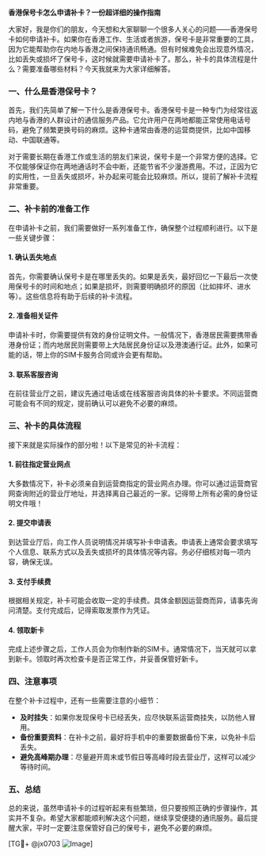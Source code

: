 **香港保号卡怎么申请补卡？一份超详细的操作指南**

大家好，我是你们的朋友，今天想和大家聊聊一个很多人关心的问题——香港保号卡如何申请补卡。如果你在香港工作、生活或者旅游，保号卡是非常重要的工具，因为它能帮助你在内地与香港之间保持通讯畅通。但有时候难免会出现意外情况，比如丢失或损坏了保号卡，这时候就需要申请补卡了。那么，补卡的具体流程是什么？需要准备哪些材料？今天我就来为大家详细解答。

### 一、什么是香港保号卡？

首先，我们先简单了解一下什么是香港保号卡。香港保号卡是一种专门为经常往返内地与香港的人群设计的通信服务产品。它允许用户在两地都能正常使用电话号码，避免了频繁更换号码的麻烦。这种卡通常由香港的运营商提供，比如中国移动、中国联通等。

对于需要长期在香港工作或生活的朋友们来说，保号卡是一个非常方便的选择。它不仅能够保证你在两地通话时不会中断，还能节省不少漫游费用。不过，正因为它的实用性，一旦丢失或损坏，补办起来可能会比较麻烦。所以，提前了解补卡流程非常重要。

### 二、补卡前的准备工作

在申请补卡之前，我们需要做好一系列准备工作，确保整个过程顺利进行。以下是一些关键步骤：

#### 1. 确认丢失地点
首先，你需要确认保号卡是在哪里丢失的。如果是丢失，最好回忆一下最后一次使用保号卡的时间和地点；如果是损坏，则需要明确损坏的原因（比如摔坏、进水等）。这些信息将有助于后续的补卡流程。

#### 2. 准备相关证件
申请补卡时，你需要提供有效的身份证明文件。一般情况下，香港居民需要携带香港身份证；而内地居民则需要带上大陆居民身份证以及港澳通行证。此外，如果可能的话，带上你的SIM卡服务合同或许会更有帮助。

#### 3. 联系客服咨询
在前往营业厅之前，建议先通过电话或在线客服咨询具体的补卡要求。不同运营商可能会有不同的规定，提前确认可以避免不必要的麻烦。

### 三、补卡的具体流程

接下来就是实际操作的部分啦！以下是常见的补卡流程：

#### 1. 前往指定营业网点
大多数情况下，补卡必须亲自到运营商指定的营业网点办理。你可以通过运营商官网查询附近的营业厅地址，并选择离自己最近的一家。记得带上所有必需的身份证明文件哦！

#### 2. 提交申请表
到达营业厅后，向工作人员说明情况并填写补卡申请表。申请表上通常会要求填写个人信息、联系方式以及丢失或损坏的具体情况等内容。务必仔细核对每一项内容，确保无误。

#### 3. 支付手续费
根据相关规定，补卡可能会收取一定的手续费。具体金额因运营商而异，请事先询问清楚。支付完成后，记得索取发票作为凭证。

#### 4. 领取新卡
完成上述步骤之后，工作人员会为你制作新的SIM卡。通常情况下，当天就可以拿到新卡。领取时再次检查卡是否正常工作，并妥善保管好新卡。

### 四、注意事项

在整个补卡过程中，还有一些需要注意的小细节：

- **及时挂失**：如果你发现保号卡已经丢失，应尽快联系运营商挂失，以防他人冒用。
- **备份重要资料**：在补卡之前，最好将手机中的重要数据备份下来，以免补卡后丢失。
- **避免高峰期办理**：尽量避开周末或节假日等高峰时段去营业厅，这样可以减少等待时间。

### 五、总结

总的来说，虽然申请补卡的过程听起来有些繁琐，但只要按照正确的步骤操作，其实并不复杂。希望大家都能顺利解决这个问题，继续享受便捷的通讯服务。最后提醒大家，平时一定要注意保管好自己的保号卡，避免不必要的麻烦。

[TG💪+ @jx0703 ![Image](https://github.com/user-attachments/assets/dbca1d08-cadb-493c-b0ec-ad6f7a83f270)]